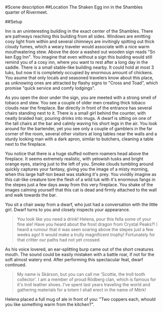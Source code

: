 #Scene description
##Location
The Shaken Egg inn in the Shambles quarter of Rivermeet.

##Setup

Inn is an uninteresting building in the exact center of the Shambles.
There are pathways reaching this building from all sides. Windows are
emitting cosy light from within and several chimneys are invitingly
spitting out thick cloudy fumes, which a weary traveler would associate
with a nice warm mouthwatering stew. Above the door a washed out wooden
sign reads "Sn ken Egg Inn". You imagine that even without a sign this
buiding would still remind you of a cosy inn, where you want to rest
after a long day in the saddle. There is a small stable-like building
nearby. It could hold at most 3 tuks, but now it is completely occupied
by enormous amount of chickens. You asume that only locals and seasoned
travelers know about this place, as unknowing ones are attracted by flashy
signs to "Cross and Toad", which promise "quick service and comfy lodgings".

As you open the door under the sign, you are meeted with a strong smell
of tobaco and stew. You see a couple of older men creating thick tobaco clouds
near the fireplace. Bar directly in front of the entrance has several chairs
standing next to it. There is a small girl behind the counter, with neatly
braided hair, pouring drinks into mugs. A dwarf is sitting on one of the tall
chairs at the bar and calmly waving his short legs in the air. You look around
for the bartender, yet you see only a couple of gamblers in the far corner of
the room, several other visitors at long tables near the walls and a sturdy
looking man with a dark apron, similar to butchers, cleaning a table next to
the fireplace.

You notice that there is a huge stuffed nothern roamers head above the
fireplace. It seems extremely realistic, with yelowish tusks and bright
orange eyes, staring just to the left of you. Smoke clouds tumbling around
quickly captures your fantasy, giving you the image of a misty morning, when
this large half-ton beast was stalking it's prey. You vividily imagine
as this cat-like creature tore the flesh of a wild tuk with it's enormous
fangs in the stepes just a few days away from this very fireplace. You
shake of the images calming yourself that this cat is dead and firmly
attached to the wall and walk towards the bar.

You sit a chair away from a dwarf, who just had a conversation with the
little girl. Dwarf turns to you and closely inspects your appearance.

> You look like you need a drink! Helena, pour this fella some of your fine
> ale! Have you heard about the frost dragon from Crystal Peaks?! I heard
> a rumour that it was seen soaring above the stepes just a few weeks ago!
> It would make a trully magnificent trophy! Fortunately for that critter
> our paths had not yet crossed.

As his voice lovered, an ear-splitting burp came out of the short creatures
mouth. The sound could be easily mistaken with a battle roar, if not for the
soft almost watery end. After performing this spectacular feat, dwarf continued.

> My name is Skärson, but you can call me 'Scottie, the troll tooth collector'.
> I am a member of proud Rödberg clan, which is famous for it's troll leather
> shoes. I've spent last years traveling the world and gathering materials
> for a totem I shall erect in the name of Mërk!

Helena placed a full mug of ale in front of you: "Two coppers each, whould you
like something warm from the kitchen?".
